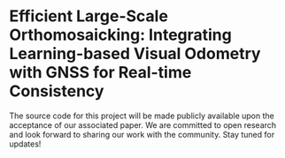 # Efficient Large-Scale Orthomosaicking: Integrating Learning-based Visual Odometry with GNSS for Real-time Consistency

The source code for this project will be made publicly available upon the acceptance of our associated paper. We are committed to open research and look forward to sharing our work with the community. Stay tuned for updates!
